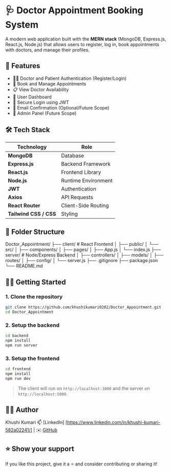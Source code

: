 
# 🩺 Doctor Appointment Booking System

A modern web application built with the **MERN stack** (MongoDB, Express.js, React.js, Node.js) that allows users to register, log in, book appointments with doctors, and manage their profiles.


## 🚀 Features

- 🧑‍⚕️ Doctor and Patient Authentication (Register/Login)
- 📅 Book and Manage Appointments
- 📋 View Doctor Availability
- 👤 User Dashboard
- 🔐 Secure Login using JWT
- 📧 Email Confirmation (Optional/Future Scope)
- 🔧 Admin Panel (Future Scope)


## 🛠️ Tech Stack

| Technology | Role |
|------------|------|
| **MongoDB** | Database |
| **Express.js** | Backend Framework |
| **React.js** | Frontend Library |
| **Node.js** | Runtime Environment |
| **JWT** | Authentication |
| **Axios** | API Requests |
| **React Router** | Client-Side Routing |
| **Tailwind CSS / CSS** | Styling |


## 📁 Folder Structure

Doctor_Appointment/
├── client/                  # React Frontend
│   ├── public/
│   └── src/
│       ├── components/
│       ├── pages/
│       ├── App.js
│       └── index.js
├── server/                  # Node/Express Backend
│   ├── controllers/
│   ├── models/
│   ├── routes/
│   ├── config/
│   └── server.js
├── .gitignore
├── package.json
└── README.md


## 🧑‍💻 Getting Started

### 1. Clone the repository

```bash
git clone https://github.com/khushikumari0202/Doctor_Appointment.git
cd Doctor_Appointment
```

### 2. Setup the backend

```bash
cd backend
npm install
npm run server
```

### 3. Setup the frontend

```bash
cd frontend
npm install
npm run dev
```

> The client will run on `http://localhost:3000` and the server on `http://localhost:5000`.



## 🙋‍♀️ Author

Khushi Kumari
📫 [LinkedIn] [https://www.linkedin.com/in/khushi-kumari-582a02241/] | ✉️ [GitHub](https://github.com/khushikumari0202)


## ⭐️ Show your support

If you like this project, give it a ⭐️ and consider contributing or sharing it!



